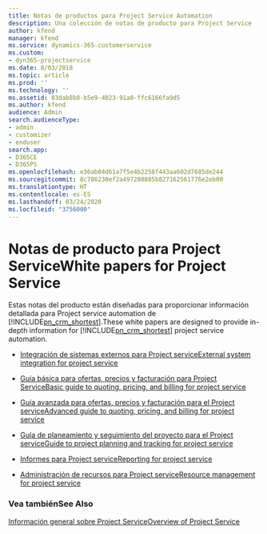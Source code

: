 ```yaml
---
title: Notas de productos para Project Service Automation
description: Una colección de notas de producto para Project Service
author: kfend
manager: kfend
ms.service: dynamics-365-customerservice
ms.custom:
- dyn365-projectservice
ms.date: 8/03/2018
ms.topic: article
ms.prod: ''
ms.technology: ''
ms.assetid: 83dab8b8-b5e9-4023-91a0-ffc6166fa9d5
ms.author: kfend
audience: Admin
search.audienceType:
- admin
- customizer
- enduser
search.app:
- D365CE
- D365PS
ms.openlocfilehash: e36ab04d61a7f5e4b2258f443aa602d7685de244
ms.sourcegitcommit: 8c786230ef2a497280885b827162561776e2eb00
ms.translationtype: HT
ms.contentlocale: es-ES
ms.lasthandoff: 03/24/2020
ms.locfileid: "3756000"
---
```

# <a name="white-papers-for-project-service"></a><span data-ttu-id="03ed0-103">Notas de producto para Project Service</span><span class="sxs-lookup"><span data-stu-id="03ed0-103">White papers for Project Service</span></span>

<span data-ttu-id="03ed0-104">Estas notas del producto están diseñadas para proporcionar información detallada para Project service automation de [!INCLUDE[pn_crm_shortest](../includes/pn-crm-shortest.md)].</span><span class="sxs-lookup"><span data-stu-id="03ed0-104">These white papers are designed to provide in-depth information for [!INCLUDE[pn_crm_shortest](../includes/pn-crm-shortest.md)] project service automation.</span></span>

-   [<span data-ttu-id="03ed0-105">Integración de sistemas externos para Project service</span><span class="sxs-lookup"><span data-stu-id="03ed0-105">External system integration for project service</span></span>](https://go.microsoft.com/fwlink/?LinkId=825445)

-   [<span data-ttu-id="03ed0-106">Guía básica para ofertas, precios y facturación para Project Service</span><span class="sxs-lookup"><span data-stu-id="03ed0-106">Basic guide to quoting, pricing, and billing for project service</span></span>](https://go.microsoft.com/fwlink/?LinkId=825241)

-   [<span data-ttu-id="03ed0-107">Guía avanzada para ofertas, precios y facturación para el Project service</span><span class="sxs-lookup"><span data-stu-id="03ed0-107">Advanced guide to quoting, pricing, and billing for project service</span></span>](https://go.microsoft.com/fwlink/?LinkId=825242)

-   [<span data-ttu-id="03ed0-108">Guía de planeamiento y seguimiento del proyecto para el Project service</span><span class="sxs-lookup"><span data-stu-id="03ed0-108">Guide to project planning and tracking for project service</span></span>](https://go.microsoft.com/fwlink/?LinkId=825243)

-   [<span data-ttu-id="03ed0-109">Informes para Project service</span><span class="sxs-lookup"><span data-stu-id="03ed0-109">Reporting for project service</span></span>](https://go.microsoft.com/fwlink/?LinkId=825446)

-   [<span data-ttu-id="03ed0-110">Administración de recursos para Project service</span><span class="sxs-lookup"><span data-stu-id="03ed0-110">Resource management for project service</span></span>](https://go.microsoft.com/fwlink/?LinkId=825244)

### <a name="see-also"></a><span data-ttu-id="03ed0-111">Vea también</span><span class="sxs-lookup"><span data-stu-id="03ed0-111">See Also</span></span>
 [<span data-ttu-id="03ed0-112">Información general sobre Project Service</span><span class="sxs-lookup"><span data-stu-id="03ed0-112">Overview of Project Service</span></span>](../project-service/overview.md)
